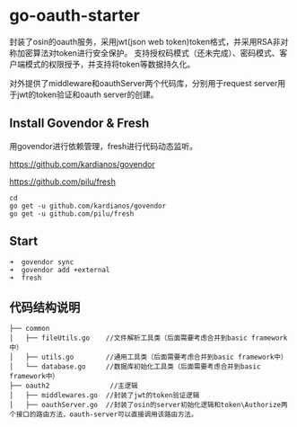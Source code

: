 # go-oauth-starter
封装了osin的oauth服务，采用jwt(json web token)token格式，并采用RSA非对称加密算法对token进行安全保护。
支持授权码模式（还未完成）、密码模式、客户端模式的权限授予，并支持将token等数据持久化。

对外提供了middleware和oauthServer两个代码库，分别用于request server用于jwt的token验证和oauth server的创建。

## Install Govendor & Fresh
用govendor进行依赖管理，fresh进行代码动态监听。

https://github.com/kardianos/govendor

https://github.com/pilu/fresh
```
cd
go get -u github.com/kardianos/govendor
go get -u github.com/pilu/fresh
```

## Start
```
➜  govendor sync
➜  govendor add +external
➜  fresh
```

## 代码结构说明
```
├── common
│   ├── fileUtils.go    //文件解析工具类（后面需要考虑合并到basic framework中）
│   ├── utils.go        //通用工具类（后面需要考虑合并到basic framework中）
│   └── database.go     //数据库初始化工具类（后面需要考虑合并到basic framework中）
├── oauth2               //主逻辑
│   ├── middlewares.go  //封装了jwt的token验证逻辑
│   ├── oauthServer.go  //封装了osin的server初始化逻辑和token\Authorize两个接口的路由方法，oauth-server可以直接调用该路由方法。

```
